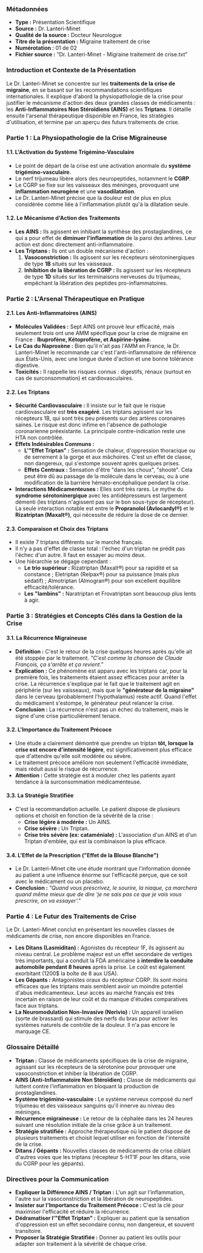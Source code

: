 ### **Métadonnées**

* **Type :** Présentation Scientifique  
* **Source :** Dr. Lanteri-Minet  
* **Qualité de la source :** Docteur Neurologue  
* **Titre de la présentation :** Migraine traitement de crise  
* **Numérotation :** 01 de 02  
* **Fichier source :** "Dr. Lanteri-Minet \- Migraine traitement de crise.txt"

### **Introduction et Contexte de la Présentation**

Le Dr. Lanteri-Minet se concentre sur les **traitements de la crise de migraine**, en se basant sur les recommandations scientifiques internationales. Il explique d'abord la physiopathologie de la crise pour justifier le mécanisme d'action des deux grandes classes de médicaments : les **Anti-Inflammatoires Non Stéroïdiens (AINS)** et les **Triptans**. Il détaille ensuite l'arsenal thérapeutique disponible en France, les stratégies d'utilisation, et termine par un aperçu des futurs traitements de crise.

### **Partie 1 : La Physiopathologie de la Crise Migraineuse**

#### **1.1. L'Activation du Système Trigémino-Vasculaire**

* Le point de départ de la crise est une activation anormale du **système trigémino-vasculaire**.  
* Le nerf trijumeau libère alors des neuropeptides, notamment le **CGRP**.  
* Le CGRP se fixe sur les vaisseaux des méninges, provoquant une **inflammation neurogène** et une **vasodilatation**.  
* Le Dr. Lanteri-Minet précise que la douleur est de plus en plus considérée comme liée à l'inflammation plutôt qu'à la dilatation seule.

#### **1.2. Le Mécanisme d'Action des Traitements**

* **Les AINS :** Ils agissent en inhibant la synthèse des prostaglandines, ce qui a pour effet de **diminuer l'inflammation** de la paroi des artères. Leur action est donc directement anti-inflammatoire.  
* **Les Triptans :** Ils ont un double mécanisme d'action :  
  1. **Vasoconstriction :** Ils agissent sur les récepteurs sérotoninergiques de type **1B** situés sur les vaisseaux.  
  2. **Inhibition de la libération de CGRP :** Ils agissent sur les récepteurs de type **1D** situés sur les terminaisons nerveuses du trijumeau, empêchant la libération des peptides pro-inflammatoires.

### **Partie 2 : L'Arsenal Thérapeutique en Pratique**

#### **2.1. Les Anti-Inflammatoires (AINS)**

* **Molécules Validées :** Sept AINS ont prouvé leur efficacité, mais seulement trois ont une AMM spécifique pour la crise de migraine en France : **Ibuprofène, Kétoprofène, et Aspirine-lysine**.  
* **Le Cas du Naproxène :** Bien qu'il n'ait pas l'AMM en France, le Dr. Lanteri-Minet le recommande car c'est l'anti-inflammatoire de référence aux États-Unis, avec une longue durée d'action et une bonne tolérance digestive.  
* **Toxicités :** Il rappelle les risques connus : digestifs, rénaux (surtout en cas de surconsommation) et cardiovasculaires.

#### **2.2. Les Triptans**

* **Sécurité Cardiovasculaire :** Il insiste sur le fait que le risque cardiovasculaire est **très exagéré**. Les triptans agissent sur les récepteurs 1B, qui sont très peu présents sur des artères coronaires saines. Le risque est donc infime en l'absence de pathologie coronarienne préexistante. La principale contre-indication reste une HTA non contrôlée.  
* **Effets Indésirables Communs :**  
  * **L'"Effet Triptan" :** Sensation de chaleur, d'oppression thoracique ou de serrement à la gorge et aux mâchoires. C'est un effet de classe, non dangereux, qui s'estompe souvent après quelques prises.  
  * **Effets Centraux :** Sensation d'être "dans les choux", "shooté". Cela peut être dû au passage de la molécule dans le cerveau, ou à une modification de la barrière hémato-encéphalique pendant la crise.  
* **Interactions Médicamenteuses :** Elles sont très rares. Le mythe du **syndrome sérotoninergique** avec les antidépresseurs est largement démenti (les triptans n'agissent pas sur le bon sous-type de récepteur). La seule interaction notable est entre le **Propranolol (Avlocardyl®)** et le **Rizatriptan (Maxalt®)**, qui nécessite de réduire la dose de ce dernier.

#### **2.3. Comparaison et Choix des Triptans**

* Il existe 7 triptans différents sur le marché français.  
* Il n'y a pas d'effet de classe total : l'échec d'un triptan ne prédit pas l'échec d'un autre. Il faut en essayer au moins deux.  
* Une hiérarchie se dégage cependant :  
  * **Le trio supérieur :** Rizatriptan (Maxalt®) pour sa rapidité et sa constance ; Eletriptan (Relpax®) pour sa puissance (mais plus sédatif) ; Almotriptan (Almogran®) pour son excellent équilibre efficacité/tolérance.  
  * **Les "lambins" :** Naratriptan et Frovatriptan sont beaucoup plus lents à agir.

### **Partie 3 : Stratégies et Concepts Clés dans la Gestion de la Crise**

#### **3.1. La Récurrence Migraineuse**

* **Définition :** C'est le retour de la crise quelques heures après qu'elle ait été stoppée par le traitement. *"C'est comme la chanson de Claude François, ça s'arrête et ça revient."*  
* **Explication :** Ce phénomène est apparu avec les triptans car, pour la première fois, les traitements étaient assez efficaces pour arrêter la crise. La récurrence s'explique par le fait que le traitement agit en périphérie (sur les vaisseaux), mais que le **"générateur de la migraine"** dans le cerveau (probablement l'hypothalamus) reste actif. Quand l'effet du médicament s'estompe, le générateur peut relancer la crise.  
* **Conclusion :** La récurrence n'est pas un échec du traitement, mais le signe d'une crise particulièrement tenace.

#### **3.2. L'Importance du Traitement Précoce**

* Une étude a clairement démontré que prendre un triptan **tôt, lorsque la crise est encore d'intensité légère**, est significativement plus efficace que d'attendre qu'elle soit modérée ou sévère.  
* Le traitement précoce améliore non seulement l'efficacité immédiate, mais réduit aussi le risque de récurrence.  
* **Attention :** Cette stratégie est à moduler chez les patients ayant tendance à la surconsommation médicamenteuse.

#### **3.3. La Stratégie Stratifiée**

* C'est la recommandation actuelle. Le patient dispose de plusieurs options et choisit en fonction de la sévérité de la crise :  
  * **Crise légère à modérée :** Un AINS.  
  * **Crise sévère :** Un Triptan.  
  * **Crise très sévère (ex: cataméniale) :** L'association d'un AINS et d'un Triptan d'emblée, qui est la combinaison la plus efficace.

#### **3.4. L'Effet de la Prescription ("Effet de la Blouse Blanche")**

* Le Dr. Lanteri-Minet cite une étude montrant que l'information donnée au patient a une influence énorme sur l'efficacité perçue, que ce soit avec le médicament ou un placebo.  
* **Conclusion :** *"Quand vous prescrivez, le sourire, la niaque, ça marchera quand même mieux que de dire 'je ne sais pas ce que je vais vous prescrire, on va essayer'."*

### **Partie 4 : Le Futur des Traitements de Crise**

Le Dr. Lanteri-Minet conclut en présentant les nouvelles classes de médicaments de crise, non encore disponibles en France.

* **Les Ditans (Lasmiditan) :** Agonistes du récepteur 1F, ils agissent au niveau central. Le problème majeur est un effet secondaire de vertiges très importants, qui a conduit la FDA américaine à **interdire la conduite automobile pendant 8 heures** après la prise. Le coût est également exorbitant (1200$ la boîte de 8 aux USA).  
* **Les Gépants :** Antagonistes oraux du récepteur CGRP. Ils sont moins efficaces que les triptans mais semblent avoir un moindre potentiel d'abus médicamenteux. Leur accès au marché français est très incertain en raison de leur coût et du manque d'études comparatives face aux triptans.  
* **La Neuromodulation Non-Invasive (Nerivio) :** Un appareil israélien (sorte de brassard) qui stimule des nerfs du bras pour activer les systèmes naturels de contrôle de la douleur. Il n'a pas encore le marquage CE.

### **Glossaire Détaillé**

* **Triptan :** Classe de médicaments spécifiques de la crise de migraine, agissant sur les récepteurs de la sérotonine pour provoquer une vasoconstriction et inhiber la libération de CGRP.  
* **AINS (Anti-Inflammatoire Non Stéroïdien) :** Classe de médicaments qui luttent contre l'inflammation en bloquant la production de prostaglandines.  
* **Système trigémino-vasculaire :** Le système nerveux composé du nerf trijumeau et des vaisseaux sanguins qu'il innerve au niveau des méninges.  
* **Récurrence migraineuse :** Le retour de la céphalée dans les 24 heures suivant une résolution initiale de la crise grâce à un traitement.  
* **Stratégie stratifiée :** Approche thérapeutique où le patient dispose de plusieurs traitements et choisit lequel utiliser en fonction de l'intensité de la crise.  
* **Ditans / Gépants :** Nouvelles classes de médicaments de crise ciblant d'autres voies que les triptans (récepteur 5-HT1F pour les ditans, voie du CGRP pour les gépants).

### **Directives pour la Communication**

* **Expliquer la Différence AINS / Triptan :** L'un agit sur l'inflammation, l'autre sur la vasoconstriction et la libération de neuropeptides.  
* **Insister sur l'Importance du Traitement Précoce :** C'est la clé pour maximiser l'efficacité et réduire la récurrence.  
* **Dédramatiser l'"Effet Triptan" :** Expliquer au patient que la sensation d'oppression est un effet secondaire connu, non dangereux, et souvent transitoire.  
* **Proposer la Stratégie Stratifiée :** Donner au patient les outils pour adapter son traitement à la sévérité de chaque crise.
